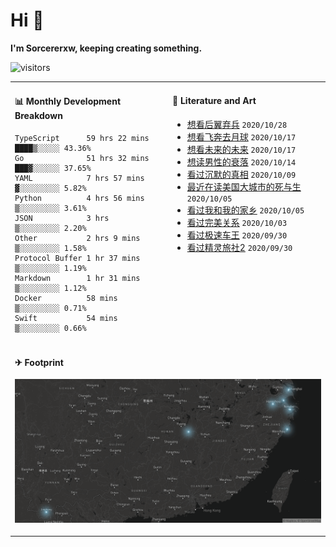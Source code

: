 # Hi 👋

**I'm Sorcererxw, keeping creating something.**

![visitors](https://visitor-badge.glitch.me/badge?page_id=sorcererxw.sorcererx)

<table width="800px">
<tr>
<td valign="top" width="50%">

#### 📊 Monthly Development Breakdown

<!--START_SECTION:waka-->
```text
TypeScript      59 hrs 22 mins ████▒░░░░░ 43.36%
Go              51 hrs 32 mins ███▓░░░░░░ 37.65%
YAML            7 hrs 57 mins  ▓░░░░░░░░░ 5.82%
Python          4 hrs 56 mins  ▒░░░░░░░░░ 3.61%
JSON            3 hrs          ▒░░░░░░░░░ 2.20%
Other           2 hrs 9 mins   ▒░░░░░░░░░ 1.58%
Protocol Buffer 1 hr 37 mins   ▒░░░░░░░░░ 1.19%
Markdown        1 hr 31 mins   ▒░░░░░░░░░ 1.12%
Docker          58 mins        ▒░░░░░░░░░ 0.71%
Swift           54 mins        ▒░░░░░░░░░ 0.66%
```
<!--END_SECTION:waka-->

<td valign="top" width="50%">

#### 💃 Literature and Art

<!--START_SECTION:douban-->
* [想看后翼弃兵](http://movie.douban.com/subject/32579283/) <code>2020/10/28</code>
* [想看飞奔去月球](http://movie.douban.com/subject/30141681/) <code>2020/10/17</code>
* [想看未来的未来](http://movie.douban.com/subject/27045615/) <code>2020/10/17</code>
* [想读男性的衰落](https://book.douban.com/subject/35016930/) <code>2020/10/14</code>
* [看过沉默的真相](http://movie.douban.com/subject/33447642/) <code>2020/10/09</code>
* [最近在读美国大城市的死与生](https://book.douban.com/subject/34907883/) <code>2020/10/05</code>
* [看过我和我的家乡](http://movie.douban.com/subject/35051512/) <code>2020/10/05</code>
* [看过完美关系](http://movie.douban.com/subject/30221758/) <code>2020/10/03</code>
* [看过极速车王](http://movie.douban.com/subject/6538866/) <code>2020/09/30</code>
* [看过精灵旅社2](http://movie.douban.com/subject/21327493/) <code>2020/09/30</code>

<!--END_SECTION:douban-->

</td>
</tr>
<tr>
<td colspan="2">

#### ✈ Footprint

![footprint](./footprint.png)

</td>
</tr>
</table>


